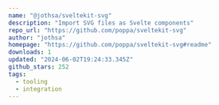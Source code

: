 ```yaml
---
name: "@jothsa/sveltekit-svg"
description: "Import SVG files as Svelte components"
repo_url: "https://github.com/poppa/sveltekit-svg"
author: "jothsa"
homepage: "https://github.com/poppa/sveltekit-svg#readme"
downloads: 1
updated: "2024-06-02T19:24:33.345Z"
github_stars: 252
tags: 
  - tooling
  - integration
---
```

